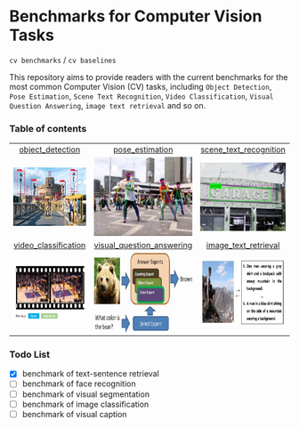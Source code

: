 # Benchmarks for Computer Vision Tasks

`cv benchmarks` / `cv baselines`

This repository aims to provide readers with the current benchmarks for the most common Computer Vision (CV) tasks, including `Object Detection`, `Pose Estimation`, `Scene Text Recognition`, `Video Classification`, `Visual Question Answering`, `image text retrieval` and so on.

### Table of contents

|                            |                                |                             |
| :------:                   | :------:                       | :------:                    |
| [object_detection][1]      | [pose_estimation][2]           | [scene_text_recognition][3] |
| ![object_det]              | ![pose_estimation]             | ![STR]                      |
| [video_classification][4]  | [visual_question_answering][5] | [image_text_retrieval][6]   |
| ![video_cls]               | ![vqa]                         | ![image_text_retrieval]     |

[1]: object_detection.md
[2]: pose_estimation.md
[3]: scene_text_recognition.md
[4]: video_classification.md
[5]: vqa.md
[6]: image_text_retrieval.md

[object_det]: ./imgs/obj_det.jpg "object detection"
[pose_estimation]: ./imgs/pose_estimation.jpg "pose estimation"
[STR]: ./imgs/STR.jpg "scene text recognition"
[video_cls]: ./imgs/video_cls.jpg "video classification"
[vqa]: ./imgs/vqa.jpg "visual question answering"
[image_text_retrieval]: ./imgs/image_text_retrieval.jpg "image sentence retrieval"
[coming_soon]: ./imgs/coming_soon.jpg "coming soon"

### Todo List

- [x] benchmark of text-sentence retrieval
- [ ] benchmark of face recognition
- [ ] benchmark of visual segmentation
- [ ] benchmark of image classification
- [ ] benchmark of visual caption
